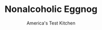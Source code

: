 ---
layout: ../../layouts/MarkdownPostLayout.astro
title: Nonalcoholic Eggnog
author: America's Test Kitchen
pubDate: 2023-03-15
description: "Grocery store eggnog doesn’t hold a cup to the real stuff."
image_url: https://res.cloudinary.com/hksqkdlah/image/upload/ar_1:1,c_fill,dpr_2.0,f_auto,fl_lossy.progressive.strip_profile,g_faces:auto,q_auto:low,w_344/32890_sfs-eggnog-4
tags: ["Beverages"]
calories: 2253
protein: 5
carbohydrates: 14
fats: 22
fiber: 
ingredients: ["1 1/2 cups, heavy cream","6 , large egg yolks","1/4 cup, sugar","3 cups, whole milk","1/4 teaspoon, table salt","1/2 cup, root beer","1/4 teaspoon, ground nutmeg, plus extra for serving"]
serves: 8
time: "20 minutes, plus 1 to 2 hours chilling"
instructions: ["Whisk 3/4 cup cream, egg yolks, and sugar in medium bowl until thoroughly combined and pale yellow, about 30 seconds; set aside. Bring milk and salt to simmer in medium saucepan over medium-high heat, stirring occasionally.","When milk mixture comes to simmer, remove from heat and, whisking constantly, slowly pour into yolk mixture to temper. Return milk-yolk mixture to saucepan. Place over medium-low heat and cook, whisking constantly, until mixture reaches 160 degrees, 1 to 2 minutes.","Immediately pour eggnog into clean bowl. Stir in root beer and nutmeg. Fill slightly larger bowl with ice and set eggnog bowl in ice bowl. Refrigerate until eggnog registers 40 degrees, 1 to 2 hours, stirring occasionally.","Just before serving, using stand mixer fitted with whisk attachment, whip remaining 3/4 cup cream on medium-low speed until foamy, about 1 minute. Increase speed to high and whip until soft peaks form, 1 to 3 minutes. Whisk whipped cream into chilled eggnog. Serve, garnished with extra nutmeg. (Eggnog can be covered and refrigerated for up to 24 hours.)"]
nutrition: ["168 mg Potassium, K","154 mg Phosphorus, P","149 mg Calcium, Ca","13 mg Magnesium, Mg","137 mg Sodium, Na","22 g Total lipid (fat)","7 g Fatty acids, total monounsaturated","1 g Fatty acids, total polyunsaturated","2 µg Vitamin D (D2 + D3)","208 mg Cholesterol","13 g Fatty acids, total saturated","25 µg Folate, food","13 g Sugars, total","1 µg Vitamin K (phylloquinone)","126 g Water","14 g Carbohydrate, by difference","25 µg Folate, DFE","5 g Protein","274 µg Vitamin A, RAE","281 kcal Energy","6 g Sugars, added","2253 calories"]
notes: "Root beer adds some of the same caramel notes as rum does in our alcoholic version."
---